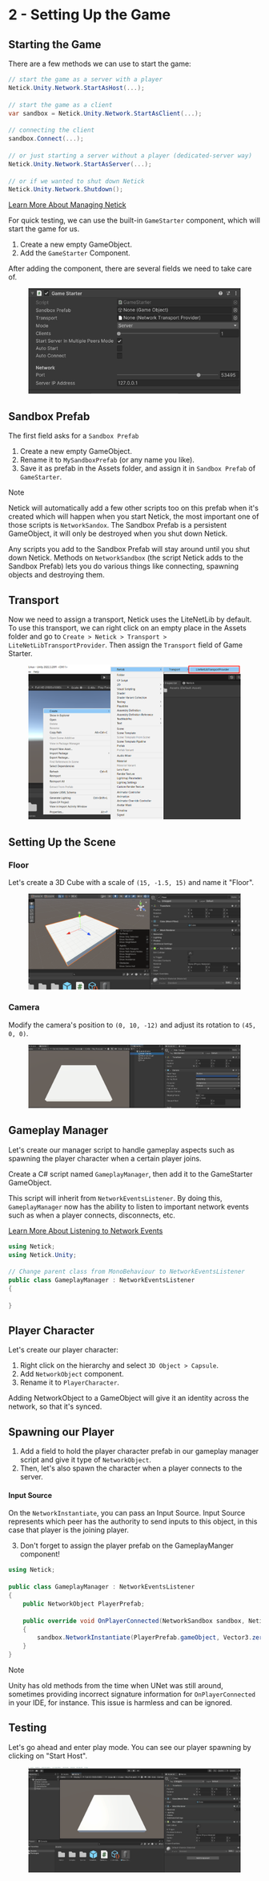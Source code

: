 # 2 - Setting Up the Game

## Starting the Game
There are a few methods we can use to start the game:

```cs
// start the game as a server with a player
Netick.Unity.Network.StartAsHost(...);

// start the game as a client
var sandbox = Netick.Unity.Network.StartAsClient(...);

// connecting the client
sandbox.Connect(...);

// or just starting a server without a player (dedicated-server way)
Netick.Unity.Network.StartAsServer(...);

// or if we wanted to shut down Netick
Netick.Unity.Network.Shutdown();
```

[Learn More About Managing Netick](../managing-netick.md)

For quick testing, we can use the built-in `GameStarter` component, which will start the game for us.

1. Create a new empty GameObject.
2. Add the `GameStarter` Component.

After adding the component, there are several fields we need to take care of.

<figure><img src="../../images/getting-started/102-game-starter.png" alt=""><figcaption></figcaption></figure>

## Sandbox Prefab
The first field asks for a `Sandbox Prefab`

1. Create a new empty GameObject.
2. Rename it to `MySandboxPrefab` (or any name you like).
3. Save it as prefab in the Assets folder, and assign it in `Sandbox Prefab` of `GameStarter`.

> [!NOTE]
> Netick will automatically add a few other scripts too on this prefab when it's created which will happen when you start Netick, the most important one of those scripts is `NetworkSandox`. The Sandbox Prefab is a persistent GameObject, it will only be destroyed when you shut down Netick.

Any scripts you add to the Sandbox Prefab will stay around until you shut down Netick. Methods on `NetworkSandbox` (the script Netick adds to the Sandbox Prefab) lets you do various things like connecting, spawning objects and destroying them.

## Transport 
Now we need to assign a transport, Netick uses the LiteNetLib by default. To use this transport, we can right click on an empty place in the Assets folder and go to `Create > Netick > Transport > LiteNetLibTransportProvider`.
Then assign the `Transport` field of Game Starter.

<figure><img src="../../images/getting-started/102-create-transport.png" alt=""><figcaption></figcaption></figure>

## Setting Up the Scene
### Floor
Let's create a 3D Cube with a scale of `(15, -1.5, 15)` and name it "Floor".

<figure><img src="../../images/getting-started/102-floor.png" alt=""><figcaption></figcaption></figure>

### Camera
Modify the camera's position to `(0, 10, -12)` and adjust its rotation to `(45, 0, 0)`.

<figure><img src="../../images/getting-started/102-camera.png" alt=""><figcaption></figcaption></figure>

## Gameplay Manager
Let's create our manager script to handle gameplay aspects such as spawning the player character when a certain player joins.

Create a C# script named `GameplayManager`, then add it to the GameStarter GameObject.

This script will inherit from `NetworkEventsListener`. By doing this, `GameplayManager` now has the ability to listen to important network events such as when a player connects, disconnects, etc.

[Learn More About Listening to Network Events](../listening-to-network-events.md)

```cs
using Netick;
using Netick.Unity;

// Change parent class from MonoBehaviour to NetworkEventsListener
public class GameplayManager : NetworkEventsListener
{
    
}
```

## Player Character
Let's create our player character:
1. Right click on the hierarchy and select `3D Object > Capsule`.
2. Add `NetworkObject` component.
3. Rename it to `PlayerCharacter`.

Adding NetworkObject to a GameObject will give it an identity across the network, so that it's synced. 

## Spawning our Player
1. Add a field to hold the player character prefab in our gameplay manager script and give it type of `NetworkObject`.
2. Then, let's also spawn the character when a player connects to the server.

#### Input Source
On the `NetworkInstantiate`, you can pass an Input Source. 
Input Source represents which peer has the authority to send inputs to this object, in this case that player is the joining player.

3. Don't forget to assign the player prefab on the GameplayManger component!

```cs
using Netick;

public class GameplayManager : NetworkEventsListener
{
    public NetworkObject PlayerPrefab;

    public override void OnPlayerConnected(NetworkSandbox sandbox, Netick.NetworkPlayer player)
    {
        sandbox.NetworkInstantiate(PlayerPrefab.gameObject, Vector3.zero, Quaternion.identity, player);
    }
}
```

> [!Note]
> Unity has old methods from the time when UNet was still around, sometimes providing incorrect signature information for `OnPlayerConnected` in your IDE, for instance. This issue is harmless and can be ignored.

## Testing

Let's go ahead and enter play mode. You can see our player spawning by clicking on "Start Host".

<figure><img src="../../images/getting-started/102-player-spawning.gif" alt=""><figcaption></figcaption></figure>